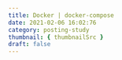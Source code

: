 ```yaml
---
title: Docker | docker-compose
date: 2021-02-06 16:02:76
category: posting-study
thumbnail: { thumbnailSrc }
draft: false
---
```


